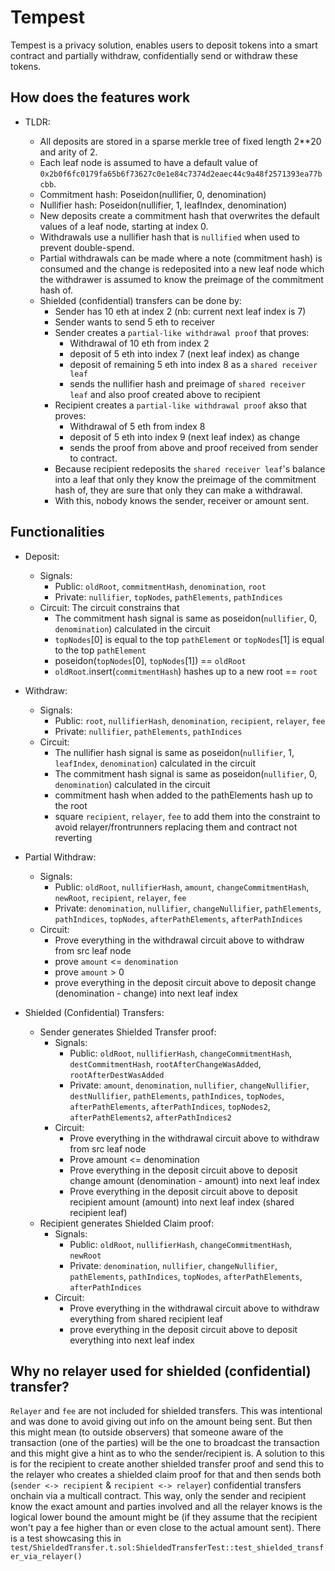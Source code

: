 # Tempest

Tempest is a privacy solution, enables users to deposit tokens into a smart contract and partially withdraw, confidentially send or withdraw these tokens.

## How does the features work

- TLDR:

  - All deposits are stored in a sparse merkle tree of fixed length 2\*\*20 and arity of 2.
  - Each leaf node is assumed to have a default value of `0x2b0f6fc0179fa65b6f73627c0e1e84c7374d2eaec44c9a48f2571393ea77bcbb`.
  - Commitment hash: Poseidon(nullifier, 0, denomination)
  - Nullifier hash: Poseidon(nullifier, 1, leafIndex, denomination)
  - New deposits create a commitment hash that overwrites the default values of a leaf node, starting at index 0.
  - Withdrawals use a nullifier hash that is `nullified` when used to prevent double-spend.
  - Partial withdrawals can be made where a note (commitment hash) is consumed and the change is redeposited into a new leaf node which the withdrawer is assumed to know the preimage of the commitment hash of.
  - Shielded (confidential) transfers can be done by:
    - Sender has 10 eth at index 2 (nb: current next leaf index is 7)
    - Sender wants to send 5 eth to receiver
    - Sender creates a `partial-like withdrawal proof` that proves:
      - Withdrawal of 10 eth from index 2
      - deposit of 5 eth into index 7 (next leaf index) as change
      - deposit of remaining 5 eth into index 8 as a `shared receiver leaf`
      - sends the nullifier hash and preimage of `shared receiver leaf` and also proof created above to recipient
    - Recipient creates a `partial-like withdrawal proof` akso that proves:
      - Withdrawal of 5 eth from index 8
      - deposit of 5 eth into index 9 (next leaf index) as change
      - sends the proof from above and proof received from sender to contract.
    - Because recipient redeposits the `shared receiver leaf`'s balance into a leaf that only they know the preimage of the commitment hash of, they are sure that only they can make a withdrawal.
    - With this, nobody knows the sender, receiver or amount sent.

## Functionalities

- Deposit:

  - Signals:
    - Public: `oldRoot`, `commitmentHash`, `denomination`, `root`
    - Private: `nullifier`, `topNodes`, `pathElements`, `pathIndices`
  - Circuit: The circuit constrains that
    - The commitment hash signal is same as poseidon(`nullifier`, 0, `denomination`) calculated in the circuit
    - `topNodes`[0] is equal to the top `pathElement` or `topNodes`[1] is equal to the top `pathElement`
    - poseidon(`topNodes`[0], `topNodes`[1]) == `oldRoot`
    - `oldRoot`.insert(`commitmentHash`) hashes up to a new root == `root`

- Withdraw:

  - Signals:
    - Public: `root`, `nullifierHash`, `denomination`, `recipient`, `relayer`, `fee`
    - Private: `nullifier`, `pathElements`, `pathIndices`
  - Circuit:
    - The nullifier hash signal is same as poseidon(`nullifier`, 1, `leafIndex`, `denomination`) calculated in the circuit
    - The commitment hash signal is same as poseidon(`nullifier`, 0, `denomination`) calculated in the circuit
    - commitment hash when added to the pathElements hash up to the root
    - square `recipient`, `relayer`, `fee` to add them into the constraint to avoid relayer/frontrunners replacing them and contract not reverting

- Partial Withdraw:

  - Signals:
    - Public: `oldRoot`, `nullifierHash`, `amount`, `changeCommitmentHash`, `newRoot`, `recipient`, `relayer`, `fee`
    - Private: `denomination`, `nullifier`, `changeNullifier`, `pathElements`, `pathIndices`, `topNodes`, `afterPathElements`, `afterPathIndices`
  - Circuit:
    - Prove everything in the withdrawal circuit above to withdraw from src leaf node
    - prove `amount` <= `denomination`
    - prove `amount` > 0
    - prove everything in the deposit circuit above to deposit change (denomination - change) into next leaf index

- Shielded (Confidential) Transfers:

  - Sender generates Shielded Transfer proof:
    - Signals:
      - Public: `oldRoot`, `nullifierHash`, `changeCommitmentHash`, `destCommitmentHash`, `rootAfterChangeWasAdded`, `rootAfterDestWasAdded`
      - Private: `amount`, `denomination`, `nullifier`, `changeNullifier`, `destNullifier`, `pathElements`, `pathIndices`, `topNodes`, `afterPathElements`, `afterPathIndices`, `topNodes2`, `afterPathElements2`, `afterPathIndices2`
    - Circuit:
      - Prove everything in the withdrawal circuit above to withdraw from src leaf node
      - Prove amount <= denomination
      - Prove everything in the deposit circuit above to deposit change amount (denomination - amount) into next leaf index
      - Prove everything in the deposit circuit above to deposit recipient amount (amount) into next leaf index (shared recipient leaf)
  - Recipient generates Shielded Claim proof:
    - Signals:
      - Public: `oldRoot`, `nullifierHash`, `changeCommitmentHash`, `newRoot`
      - Private: `denomination`, `nullifier`, `changeNullifier`, `pathElements`, `pathIndices`, `topNodes`, `afterPathElements`, `afterPathIndices`
    - Circuit:
      - Prove everything in the withdrawal circuit above to withdraw everything from shared recipient leaf
      - prove everything in the deposit circuit above to deposit everything into next leaf index

## Why no relayer used for shielded (confidential) transfer?

`Relayer` and `fee` are not included for shielded transfers. This was intentional and was done to avoid giving out info on the amount being sent. But then this might mean (to outside observers) that someone aware of the transaction (one of the parties) will be the one to broadcast the transaction and this might give a hint as to who the sender/recipient is. A solution to this is for the recipient to create another shielded transfer proof and send this to the relayer who creates a shielded claim proof for that and then sends both (`sender <-> recipient` & `recipient <-> relayer`) confidential transfers onchain via a multicall contract. This way, only the sender and recipient know the exact amount and parties involved and all the relayer knows is the logical lower bound the amount might be (if they assume that the recipient won't pay a fee higher than or even close to the actual amount sent). There is a test showcasing this in `test/ShieldedTransfer.t.sol:ShieldedTransferTest::test_shielded_transfer_via_relayer()`
